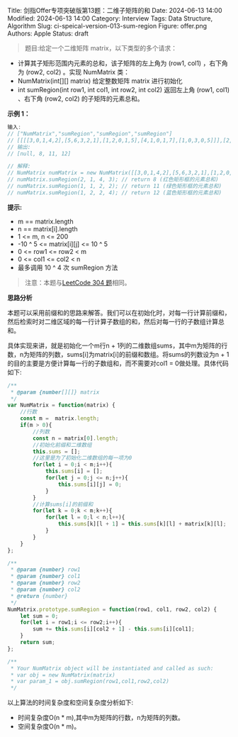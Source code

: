 Title: 剑指Offer专项突破版第13题：二维子矩阵的和
Date: 2024-06-13 14:00
Modified: 2024-06-13 14:00
Category: Interview
Tags: Data Structure, Algorithm
Slug: ci-speical-version-013-sum-region
Figure: offer.png
Authors: Apple
Status: draft

> 题目:给定一个二维矩阵 matrix，以下类型的多个请求：

- 计算其子矩形范围内元素的总和，该子矩阵的左上角为 (row1, col1) ，右下角为 (row2, col2) 。实现 NumMatrix 类：
- NumMatrix(int[][] matrix) 给定整数矩阵 matrix 进行初始化
- int sumRegion(int row1, int col1, int row2, int col2) 返回左上角 (row1, col1) 、右下角 (row2, col2) 的子矩阵的元素总和。

**示例 1：**


```javascript
输入: 
// ["NumMatrix","sumRegion","sumRegion","sumRegion"]
// [[[[3,0,1,4,2],[5,6,3,2,1],[1,2,0,1,5],[4,1,0,1,7],[1,0,3,0,5]]],[2,1,4,3],[1,1,2,2],[1,2,2,4]]
// 输出: 
// [null, 8, 11, 12]

// 解释:
// NumMatrix numMatrix = new NumMatrix([[3,0,1,4,2],[5,6,3,2,1],[1,2,0,1,5],[4,1,0,1,7],[1,0,3,0,5]]]);
// numMatrix.sumRegion(2, 1, 4, 3); // return 8 (红色矩形框的元素总和)
// numMatrix.sumRegion(1, 1, 2, 2); // return 11 (绿色矩形框的元素总和)
// numMatrix.sumRegion(1, 2, 2, 4); // return 12 (蓝色矩形框的元素总和)
```

**提示:**

- m == matrix.length
- n == matrix[i].length
- 1 <= m, n <= 200
- -10 ^ 5 <= matrix[i][j] <= 10 ^ 5
- 0 <= row1 <= row2 < m
- 0 <= col1 <= col2 < n
- 最多调用 10 ^ 4 次 sumRegion 方法

>注意：本题与[LeetCode 304 题](https://leetcode.cn/problems/range-sum-query-2d-immutable/description/)相同。

**思路分析**

本题可以采用前缀和的思路来解答。我们可以在初始化时，对每一行计算前缀和，然后检索时对二维区域的每一行计算子数组的和，然后对每一行的子数组计算总和。

具体实现来讲，就是初始化一个m行n + 1列的二维数组sums，其中m为矩阵的行数，n为矩阵的列数，sums[i]为matrix[i]的前缀和数组。将sums的列数设为n + 1的目的主要是方便计算每一行的子数组和，而不需要对col1 = 0做处理。具体代码如下:

```javascript
/**
 * @param {number[][]} matrix
 */
var NumMatrix = function(matrix) {
    //行数
    const m =  matrix.length;
    if(m > 0){
        //列数
        const n = matrix[0].length;
        //初始化前缀和二维数组
        this.sums = [];
        //这里是为了初始化二维数组的每一项为0
        for(let i = 0;i < m;i++){
            this.sums[i] = [];
            for(let j = 0;j <= n;j++){
                this.sums[i][j] = 0;
            }
        }
        //计算sums[i]的前缀和
        for(let k = 0;k < m;k++){
            for(let l = 0;l < n;l++){
                this.sums[k][l + 1] = this.sums[k][l] + matrix[k][l];
            }
        }
    }
};

/** 
 * @param {number} row1 
 * @param {number} col1 
 * @param {number} row2 
 * @param {number} col2
 * @return {number}
 */
NumMatrix.prototype.sumRegion = function(row1, col1, row2, col2) {
    let sum = 0;
    for(let i = row1;i <= row2;i++){
        sum += this.sums[i][col2 + 1] - this.sums[i][col1];
    }
    return sum;
};

/**
 * Your NumMatrix object will be instantiated and called as such:
 * var obj = new NumMatrix(matrix)
 * var param_1 = obj.sumRegion(row1,col1,row2,col2)
 */
```

以上算法的时间复杂度和空间复杂度分析如下:

- 时间复杂度O(n * m),其中m为矩阵的行数，n为矩阵的列数。
- 空间复杂度O(n * m)。